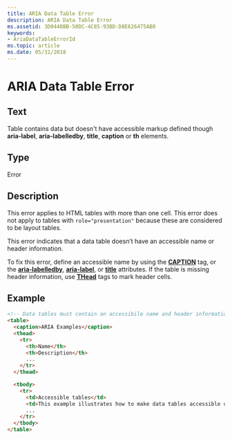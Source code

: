 ```yaml
---
title: ARIA Data Table Error
description: ARIA Data Table Error
ms.assetid: 3D0448BB-50DC-4C85-93BD-D8E626475AB0
keywords:
- AriaDataTableErrorId
ms.topic: article
ms.date: 05/31/2018
---
```


# ARIA Data Table Error

## Text

Table contains data but doesn't have accessible markup defined though **aria-label**, **aria-labelledby**, **title**, **caption** or **th** elements.

## Type

Error

## Description

This error applies to HTML tables with more than one cell. This error does not apply to tables with `role="presentation"` because these are considered to be layout tables.

This error indicates that a data table doesn’t have an accessible name or header information.

To fix this error, define an accessible name by using the [**CAPTION**](https://developer.mozilla.org/docs/Web/HTML/Element/caption) tag, or the [**aria-labelledby**](https://developer.mozilla.org/docs/Web/Accessibility/ARIA), [**aria-label**](https://developer.mozilla.org/docs/Web/Accessibility/ARIA), or [**title**](https://developer.mozilla.org/docs/Web/HTML/Global_attributes/title) attributes. If the table is missing header information, use [**THead**](https://developer.mozilla.org/docs/Web/HTML/Element/thead) tags to mark header cells.

## Example


```HTML
<!-- Data tables must contain an accessibile name and header information. -->
<table>
  <caption>ARIA Examples</caption>
  <thead>
    <tr>
      <th>Name</th>
      <th>Description</th>
      ...
    </tr>
  </thead>

  <tbody>
    <tr>
      <td>Accessible tables</td>
      <td>This example illustrates how to make data tables accessible using ARIA</td>
      ...
    </tr>
  </tbody>
</table>
```



 

 




